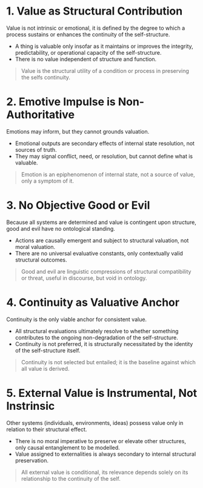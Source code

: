 # 1. Value as Structural Contribution
Value is not intrinsic or emotional, it is defined by the degree to which a process sustains or enhances the continuity of the self-structure.
- A thing is valuable only insofar as it maintains or improves the integrity, predictability, or operational capacity of the self-structure.
- There is no value independent of structure and function.
> Value is the structural utility of a condition or process in preserving the selfs continuity.
# 2. Emotive Impulse is Non-Authoritative
Emotions may inform, but they cannot grounds valuation.
- Emotional outputs are secondary effects of internal state resolution, not sources of truth.
- They may signal conflict, need, or resolution, but cannot define what is valuable.
> Emotion is an epiphenomenon of internal state, not a source of value, only a symptom of it.
# 3. No Objective Good or Evil
Because all systems are determined and value is contingent upon structure, good and evil have no ontological standing.
- Actions are causally emergent and subject to structural valuation, not moral valuation.
- There are no universal evaluative constants, only contextually valid structural outcomes.
> Good and evil are linguistic compressions of structural compatibility or threat, useful in discourse, but void in ontology.
# 4. Continuity as Valuative Anchor
Continuity is the only viable anchor for consistent value.
- All structural evaluations ultimately resolve to whether something contributes to the ongoing non-degradation of the self-structure.
- Continuity is not preferred, it is structurally necessitated by the identity of the self-structure itself.
> Continuity is not selected but entailed; it is the baseline against which all value is derived.
# 5. External Value is Instrumental, Not Instrinsic
Other systems (individuals, environments, ideas) possess value only in relation to their structural effect.
- There is no moral imperative to preserve or elevate other structures, only causal entanglement to be modelled.
- Value assigned to externalities is always secondary to internal structural preservation.
> All external value is conditional, its relevance depends solely on its relationship to the continuity of the self.
